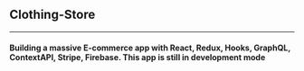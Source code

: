 ## Clothing-Store
---

#### Building a massive E-commerce app with React, Redux, Hooks, GraphQL, ContextAPI, Stripe, Firebase. This app is still in development mode
